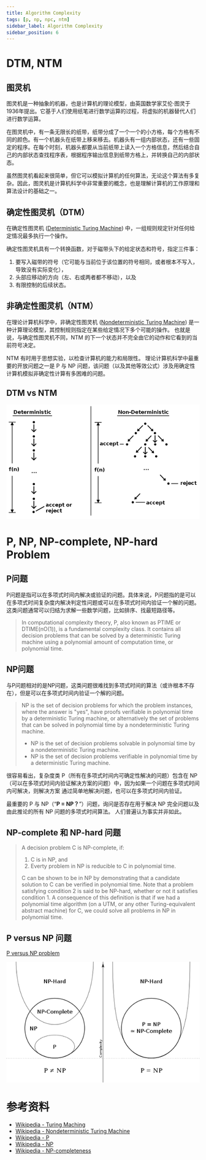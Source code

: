 ```yaml
---
title: Algorithm Complexity
tags: [p, np, npc, ntm]
sidebar_label: Algorithm Complexity
sidebar_position: 6
---
```


# DTM, NTM

## 图灵机

图灵机是一种抽象的机器，也是计算机的理论模型，由英国数学家艾伦·图灵于1936年提出。它基于人们使用纸笔进行数学运算的过程，将虚拟的机器替代人们进行数学运算。

在图灵机中，有一条无限长的纸带，纸带分成了一个一个的小方格，每个方格有不同的颜色。有一个机器头在纸带上移来移去。机器头有一组内部状态，还有一些固定的程序。在每个时刻，机器头都要从当前纸带上读入一个方格信息，然后结合自己的内部状态查找程序表，根据程序输出信息到纸带方格上，并转换自己的内部状态。

虽然图灵机看起来很简单，但它可以模拟计算机的任何算法，无论这个算法有多复杂。因此，图灵机是计算机科学中非常重要的概念，也是理解计算机的工作原理和算法设计的基础之一。

## 确定性图灵机（DTM）

在确定性图灵机 ([Deterministic Turing Machine](https://en.wikipedia.org/wiki/Turing_machine)) 中，一组规则规定针对任何给定情况最多执行一个操作。

确定性图灵机具有一个转换函数，对于磁带头下的给定状态和符号，指定三件事：
1. 要写入磁带的符号（它可能与当前位于该位置的符号相同，或者根本不写入，导致没有实际变化），
2. 头部应移动的方向（左、右或两者都不移动），以及
3. 有限控制的后续状态。

## 非确定性图灵机（NTM）

在理论计算机科学中，非确定性图灵机 ([Nondeterministic Turing Machine](https://en.wikipedia.org/wiki/Nondeterministic_Turing_machine)) 是一种计算理论模型，其控制规则指定在某些给定情况下多个可能的操作。 也就是说，与确定性图灵机不同，NTM 的下一个状态并不完全由它的动作和它看到的当前符号决定。

NTM 有时用于思想实验，以检查计算机的能力和局限性。 理论计算机科学中最重要的开放问题之一是 P 与 NP 问题，该问题（以及其他等效公式）涉及用确定性计算机模拟非确定性计算有多困难的问题。

## DTM vs NTM

![](/static/images/algorithm/Difference_between_deterministic_and_Nondeterministic.svg.png)


# P, NP, NP-complete, NP-hard Problem

## P问题

P问题是指可以在多项式时间内解决或验证的问题。具体来说，P问题指的是可以在多项式时间复杂度内解决判定性问题或可以在多项式时间内验证一个解的问题。这类问题通常可以归结为求解一些数学问题，比如排序、找最短路径等。

> In computational complexity theory, P, also known as PTIME or DTIME(nO(1)), is a fundamental complexity class. It contains all decision problems that can be solved by a deterministic Turing machine using a polynomial amount of computation time, or polynomial time.

## NP问题

与P问题相对的是NP问题，这类问题很难找到多项式时间的算法（或许根本不存在），但是可以在多项式时间内验证一个解的问题。

> NP is the set of decision problems for which the problem instances, where the answer is "yes", have proofs verifiable in polynomial time by a deterministic Turing machine, or alternatively the set of problems that can be solved in polynomial time by a nondeterministic Turing machine.
> * NP is the set of decision problems solvable in polynomial time by a nondeterministic Turing machine.
> * NP is the set of decision problems verifiable in polynomial time by a deterministic Turing machine.

很容易看出，复杂度类 P（所有在多项式时间内可确定性解决的问题）包含在 NP（可以在多项式时间内验证解决方案的问题）中，因为如果一个问题在多项式时间内可解决，则解决方案 通过简单地解决问题，也可以在多项式时间内验证。

最重要的 P 与 NP（“**P = NP？**”）问题，询问是否存在用于解决 NP 完全问题以及由此推论的所有 NP 问题的多项式时间算法。 人们普遍认为事实并非如此。

## NP-complete 和 NP-hard 问题

> A decision problem C is NP-complete, if:
> 1. C is in NP, and 
> 2. Everty problem in NP is reducible to C in polynomial time.
>
> C can be shown to be in NP by demonstrating that a candidate solution to C can be verified in polynomial time.
> Note that a problem satisfying condition 2 is said to be NP-hard, whether or not it satisfies condition 1.
> A consequence of this definition is that if we had a polynomial time algorithm (on a UTM, or any other Turing-equivalent abstract machine) for C, we could solve all problems in NP in polynomial time.

## P versus NP 问题

[P versus NP problem](https://en.wikipedia.org/wiki/P_versus_NP_problem)

![](/static/images/algorithm/P_np_np-complete_np-hard.svg.png)

# 参考资料

* [Wikipedia - Turing Maching](https://en.wikipedia.org/wiki/Turing_machine)
* [Wikipedia - Nondeterministic Turing Machine](https://en.wikipedia.org/wiki/Nondeterministic_Turing_machine)
* [Wikipedia - P](https://en.wikipedia.org/wiki/P_(complexity))
* [Wikipedia - NP](https://en.wikipedia.org/wiki/NP_(complexity))
* [Wikipedia - NP-completeness](https://en.wikipedia.org/wiki/NP-completeness)